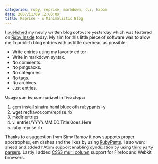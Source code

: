 ```yaml
---
categories: ruby, reprise, markdown, cli, hatom
date: 2007/11/09 12:00:00
title: Reprise - A Minimalistic Blog
---
```

I [published][1] my newly written blog software yesterday which was featured on
[Ruby Inside][2] today. My aim for this little piece of software was to allow
me to publish blog entries with as little overhead as possible:

* Write entries using my favorite editor.
* Write in markdown syntax.
* No comments.
* No pingbacks.
* No categories.
* No tags.
* No archives.
* Just entries.

Usage can be summarized in five steps:

1. gem install sinatra haml bluecloth rubypants -y
2. wget redflavor.com/reprise.rb
3. mkdir entries
4. vi entries/YYYY.MM.DD.Title.Goes.Here
5. ruby reprise.rb

Thanks to a suggestion from Sime Ramov it now supports proper apostrophes, em
dashes and the likes by using [RubyPants][3]. I also went ahead and added hAtom
support enabling [syndication][4] by using [third party parsers][5]. Lastly I
added [CSS3 multi column][6] support for Firefox and Webkit browsers.

[1]: http://github.com/uggedal/reprise
[2]: http://www.rubyinside.com/reprise-a-ruby-powered-blogging-app-in-100-lines-including-templates-646.html
[3]: http://chneukirchen.org/repos/rubypants/
[4]: http://tools.microformatic.com/transcode/atom/hatom/journal.redflavor.com
[5]: http://tools.microformatic.com/help/xhtml/hatom/
[6]: http://www.w3.org/TR/css3-multicol/
